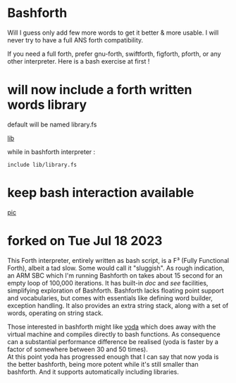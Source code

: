 # Bashforth

Will I guess only add few more words to get it better & more usable. I will never try to have a full ANS forth compatibility.

If you need a full forth, prefer gnu-forth, swiftforth, figforth, pforth, or any other interpreter. Here is a bash exercise at first ! 

# will now include a forth written words library 

default will be named library.fs

[lib](./lib/)

while in bashforth interpreter :

```
include lib/library.fs
```

# keep bash interaction available

[pic](./example.png)

# forked on Tue Jul 18 2023

This Forth interpreter, entirely written as bash script, is a F³ (Fully Functional Forth), albeit a tad slow.
Some would call it "sluggish". As rough indication, an ARM SBC which I'm running Bashforth on takes about 15 second
for an empty loop of 100,000 iterations. It has built-in _doc_ and _see_ facilities, simplifying exploration of Bashforth.
Bashforth lacks floating point support and vocabularies, but comes with essentials like defining word builder,
exception handling. It also provides an extra string stack, along with a set of words, operating on string stack.

Those interested in bashforth might like [yoda](https://github.com/Bushmills/yoda) which does away with the virtual machine
and compiles directly to bash functions. As consequence can a substantial performance difference be realised (yoda is faster by a factor of somewhere between 30 and 50 times).  
At this point yoda has progressed enough that I can say that now yoda is the better bashforth, being more potent while it's still smaller than bashforth.  And it supports automatically including libraries.

